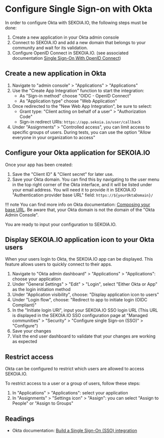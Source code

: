 # Configure Single Sign-on with Okta

In order to configure Okta with SEKOIA.IO, the following steps must be done:

1. Create a new application in your Okta admin console
2. Connect to SEKOIA.IO and add a new domain that belongs to your community and wait for its validation.
3. Configure OpenID Connect in SEKOIA.IO. (see associated documentation [Single Sign-On With OpenID Connect](../SSO_openid_connect.md))


## Create a new application in Okta

1. Navigate to "admin console" > "Applications" > "Applications"
2. Use the "Create App Integration" function to start the integration:
    - As "Sign-in method" choose "OIDC - OpenID Connect"
    - As "Application type" choose "Web Application"
3. Once redirected to the "New Web App Integration", be sure to select:
    - Grant type: "Client acting on behalf of a user" > "Authorization Code"
    - Sign-in redirect URIs: `https://app.sekoia.io/user/callback`
4. Under "Assignments" > "Controlled access", you can limit access to specific groups of users. During tests, you can use the option "Allow everyone in your organization to access"

## Configure your Okta application for SEKOIA.IO

Once your app has been created:

1. Save the "Client ID" & "Client secret" for later use.
2. Save your Okta domain. You can find this by navigating to the user menu in the top right corner of the Okta interface, and it will be listed under your email address. You will need it to provide it in SEKOIA.IO "Authentication provider base URL" field: `https://${yourOktaDomain}/`
 
 !!! note 
     You can find more info on Okta documentation: [Composing your base URL](https://developer.okta.com/docs/reference/api/oidc/#composing-your-base-url). Be aware that, your Okta domain is not the domain of the "Okta Admin Console".

You are ready to input your configuration to SEKOIA.IO.

## Display SEKOIA.IO application icon to your Okta users

When your users login to Okta, the SEKOIA.IO app can be displayed. This feature allows users to quickly connect to their apps.

1. Navigate to "Okta admin dashboard" > "Applications" > "Applications": choose your application
2. Under "General Settings" > "Edit" > "Login", select "Either Okta or App" as the login initiation method
3. Under "Application visibility", choose: "Display application icon to users"
4. Under "Login flow", choose: "Redirect to app to initiate login (OIDC Compliant)"
5. In the "Initiate login URI", input your SEKOIA.IO SSO login URL (This URL is displayed in the SEKOIA.IO SSO configuration page at "Managed communities" > "Security" > "Configure single Sign-on (SSO)" > "Configure")
6. Save your changes
7. Visit the end user dashboard to validate that your changes are working as expected

## Restrict access

Okta can be configured to restrict which users are allowed to access SEKOIA.IO.

To restrict access to a user or a group of users, follow these steps: 

1. In "Applications" > "Applications": select your application
2. In "Assignments" > "Settings icon" >  "Assign": you can select "Assign to People" or "Assign to Groups"

## Readings

- Okta documentation: [Build a Single Sign-On (SSO) integration](https://developer.okta.com/docs/guides/build-sso-integration/openidconnect/main/)